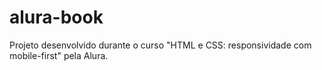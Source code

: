 # alura-book
Projeto desenvolvido durante o curso "HTML e CSS: responsividade com mobile-first" pela Alura.

